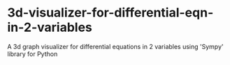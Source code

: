 # 3d-visualizer-for-differential-eqn-in-2-variables
A 3d graph visualizer for differential equations in 2 variables using 'Sympy' library for Python
